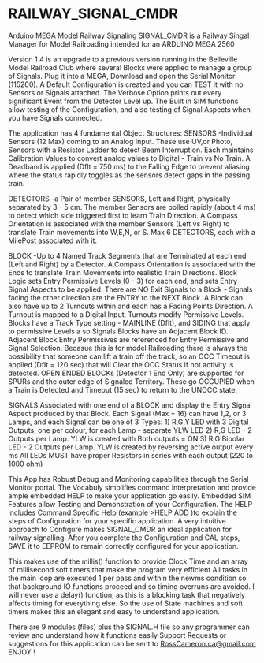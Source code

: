 # RAILWAY_SIGNAL_CMDR
Arduino MEGA Model Railway Signaling
SIGNAL_CMDR is a Railway Singal Manager for Model Railroading intended for an ARDUINO  MEGA 2560

Version 1.4 is an upgrade to a previous version running in the Belleville Model Railroad Club where
 several Blocks were applied to manage a group of Signals. Plug it into a MEGA, Download and open the Serial Monitor (115200).
  A Default Configuration is created and you can TEST it with no Sensors or Signals attached. The Verbose Option prints out 
  every significant Event from the Detector Level up. The Built in SIM functions allow testing of the Configuration, and also
  testing of Signal Aspects when you have Signals connected.

The application has 4 fundamental Object Structures:
   SENSORS   -Individual Sensors (12 Max) coming to an Analog Input. These use UV,or Photo, Sensors with a 
              Resistor Ladder to detect Beam Interruption. Each maintains Calibration Values to convert analog values
              to Digital - Train vs No Train. A Deadband is applied (Dflt = 750 ms) to the Falling Edge to prevent aliasing 
              where the status rapidly toggles as the sensors detect gaps in the passing train.

   DETECTORS -a Pair of member SENSORS, Left and Right, physically separated by 3 - 5 cm. The member Sensors are polled rapidly
              (about 4 ms) to detect which side triggered first to learn Train Direction. A Compass Orientation
              is associated with the member Sensors (Left vs Right) to translate Train movements into W,E,N, or S. 
              Max 6 DETECTORS, each with a MilePost associated with it. 

   BLOCK     -Up to 4 Named Track Segments that are Terminated at each end (Left and Right) by a Detector. A Compass
               Orientation is associated with the Ends to translate Train Movements into realistic Train Directions. 
               Block Logic sets Entry Permissive Levels (0 - 3) for each end, and sets Entry Signal Aspects to be applied.
               There are NO Exit Signals to a Block - Signals facing the other direction are the ENTRY to the NEXT Block.
               A Block can also have up to 2 Turnouts within and each has a Facing Points Direction. A Turnout is mapped 
               to a Digital Input. Turnouts modify Permissive Levels.
               Blocks have a Track Type setting - MAINLINE (Dflt), and SIDING that apply to permissive Levels a so Signals
               Blocks have an Adjacent Block ID. Adjacent Block Entry Permissives are referenced for Entry Permissive and
               Signal Selection.
                 Becasue this is for model Railroading there is always the possibility that someone can lift a train off the 
               track, so an OCC Timeout is applied (Dflt = 120 sec) that will Clear the OCC Status if not activity is detected.
              OPEN ENDED BLOCKs (Detector  1 End Only) are supported for SPURs and the outer edge of Signaled Territory. These
               go OCCUPIED when a Train is Detected and Timeout (15 sec) to return to the UNOCC state.

   SIGNALS    Associated with one end of a BLOCK and display the Entry Signal Aspect produced by that Block. Each Signal (Max = 16)
               can have 1,2, or 3 Lamps, and each Signal can be one of 3 Types:
                  1) R,G,Y LED with 3 Digital Outputs, one per colour, for each Lamp - separate YLW LED
                  2) R,G   LED - 2 Outputs per Lamp. YLW is created with Both outputs = ON
                  3) R,G  Bipolar LED - 2 Outputs per Lamp. YLW is created by reversing active output every ms
               All LEDs MUST have proper Resistors in series with each output (220 to 1000 ohm)

This App has Robust Debug and Monitoring capabilities through the Serial Monitor portal. The Vocabuly simplifies command interpretation
 and provide ample embedded HELP to make your application go easily. Embedded SIM Features allow Testing and Demonstration of your 
 Configuration. The HELP includes Command Specific Help (example >HELP ADD )to explain the steps of Configuration for your specific
 application. A very intuitive approach to Configure makes SIGNAL_CMDR an ideal application for railway signalling.
 After you complete the Configuration and CAL steps, SAVE it to EEPROM to remain correctly configured for your application.

This makes use of the millis() function to provide Clock Time and an array of millisecond soft timers that make the program very efficient
 All tasks in the main loop are executed 1 per pass and within the  newms  condition so that background IO functions proceed and so
 timing overruns are avoided. I will never use a delay() function, as this is a blocking task that negatively affects timing for
 everything else. So the use of State machines and soft timers makes this an elegant and easy to understand application.

There are 9 modules (files) plus the SIGNAL.H file so any programmer can review and understand how it functions easily
Support Requests or suggestions for this application can be sent to  RossCameron.ca@gmail.com
 ENJOY !
